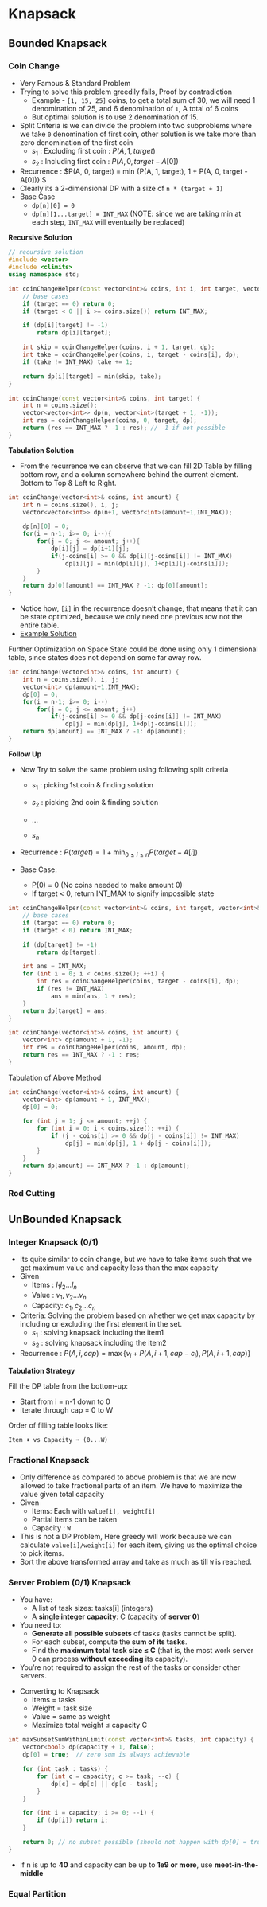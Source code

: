 # Knapsack

## Bounded Knapsack

### Coin Change

* Very Famous & Standard Problem
* Trying to solve this problem greedily fails, Proof by contradiction
  * Example - `[1, 15, 25]` coins, to get a total sum of 30, we will need 1 denomination of 25, and 6 denomination of `1`, A total of 6 coins
  * But optimal solution is to use 2 denomination of 15.
* Split Criteria is we can divide the problem into two subproblems where we take `0` denomination of first coin, other solution is we take more than zero denomination of the first coin
  * $s_1$ : Excluding first coin : $P(A, 1, target)$
  * $s_2$ : Including first coin : $P(A, 0, target-A[0])$ 
* Recurrence : $P(A, 0, target) = min {P(A, 1, target), 1 + P(A, 0, target - A[0])} $
* Clearly its a 2-dimensional DP with a size of `n * (target + 1)`
* Base Case
  * `dp[n][0] = 0`
  * `dp[n][1...target] = INT_MAX` (NOTE: since we are taking min at each step, `INT_MAX` will eventually be replaced)


**Recursive Solution**

````c++
// recursive solution
#include <vector>
#include <climits>
using namespace std;

int coinChangeHelper(const vector<int>& coins, int i, int target, vector<vector<int>>& dp) {
    // base cases
    if (target == 0) return 0;
    if (target < 0 || i >= coins.size()) return INT_MAX;

    if (dp[i][target] != -1)
        return dp[i][target];

    int skip = coinChangeHelper(coins, i + 1, target, dp);
    int take = coinChangeHelper(coins, i, target - coins[i], dp);
    if (take != INT_MAX) take += 1;

    return dp[i][target] = min(skip, take);
}

int coinChange(const vector<int>& coins, int target) {
    int n = coins.size();
    vector<vector<int>> dp(n, vector<int>(target + 1, -1));
    int res = coinChangeHelper(coins, 0, target, dp);
    return (res == INT_MAX ? -1 : res); // -1 if not possible
}
````

**Tabulation Solution**

- From the recurrence we can observe that we can fill 2D Table by filling bottom row, and a column somewhere behind the current element. Bottom to Top & Left to Right.

````c++
int coinChange(vector<int>& coins, int amount) {
    int n = coins.size(), i, j;
    vector<vector<int>> dp(n+1, vector<int>(amount+1,INT_MAX));

    dp[n][0] = 0;
    for(i = n-1; i>= 0; i--){
        for(j = 0; j <= amount; j++){
            dp[i][j] = dp[i+1][j];
            if(j-coins[i] >= 0 && dp[i][j-coins[i]] != INT_MAX)
                dp[i][j] = min(dp[i][j], 1+dp[i][j-coins[i]]);
        }
    }    
  	return dp[0][amount] == INT_MAX ? -1: dp[0][amount];
}
````

* Notice how, `[i]` in the recurrence doesn’t change, that means that it can be state optimized, because we only need one previous row not the entire table.
* [Example Solution](https://algo.minetest.in/Practice_DP/DP_4/)

Further Optimization on Space State could be done using only 1 dimensional table, since states does not depend on some far away row.

````c++
int coinChange(vector<int>& coins, int amount) {
    int n = coins.size(), i, j;
    vector<int> dp(amount+1,INT_MAX);
    dp[0] = 0;
    for(i = n-1; i>= 0; i--)
        for(j = 0; j <= amount; j++)
            if(j-coins[i] >= 0 && dp[j-coins[i]] != INT_MAX)
                dp[j] = min(dp[j], 1+dp[j-coins[i]]);
    return dp[amount] == INT_MAX ? -1: dp[amount];
}
````

**Follow Up**

- Now Try to solve the same problem using following split criteria

  * $s_1$ : picking 1st coin & finding solution

  * $s_2$ : picking 2nd coin & finding solution

  * ...

  * $s_n$

- Recurrence : $P(target) = 1 + \min_{0 \le i \le n}{P(target - A[i])}$
- Base Case:
  - P(0) = 0 (No coins needed to make amount 0)
  - If target < 0, return INT_MAX to signify impossible state

````c++
int coinChangeHelper(const vector<int>& coins, int target, vector<int>& dp) {
    // base cases
    if (target == 0) return 0;
    if (target < 0) return INT_MAX;

    if (dp[target] != -1)
        return dp[target];

    int ans = INT_MAX;
    for (int i = 0; i < coins.size(); ++i) {
        int res = coinChangeHelper(coins, target - coins[i], dp);
        if (res != INT_MAX)
            ans = min(ans, 1 + res);
    }
    return dp[target] = ans;
}

int coinChange(vector<int>& coins, int amount) {
    vector<int> dp(amount + 1, -1);
    int res = coinChangeHelper(coins, amount, dp);
    return res == INT_MAX ? -1 : res;
}
````

Tabulation of Above Method

````c++
int coinChange(vector<int>& coins, int amount) {
    vector<int> dp(amount + 1, INT_MAX);
    dp[0] = 0;

    for (int j = 1; j <= amount; ++j) {
        for (int i = 0; i < coins.size(); ++i) {
            if (j - coins[i] >= 0 && dp[j - coins[i]] != INT_MAX)
                dp[j] = min(dp[j], 1 + dp[j - coins[i]]);
        }
    }
    return dp[amount] == INT_MAX ? -1 : dp[amount];
}
````

### Rod Cutting

## UnBounded Knapsack

### Integer Knapsack (0/1)

* Its quite similar to coin change, but we have to take items such that we get maximum value and capacity less than the max capacity
* Given
  * Items : $I_1 I_2 ...I_n$
  * Value : $v_1, v_2...v_n$
  * Capacity: $c_1, c_2...c_n$
* Criteria: Solving the problem based on whether we get max capacity by including or excluding the first element in the set.
  * $s_1$ : solving knapsack including the item1
  * $s_2$ : solving knapsack including the item2
* Recurrence : $P(A, i, cap) = \max\{v_i + P(A, i+1, cap-c_i), P(A, i+1, cap)\}$

**Tabulation Strategy**

Fill the DP table from the bottom-up:

- Start from i = n-1 down to 0
- Iterate through cap = 0 to W

Order of filling table looks like:

````
Item ⬇️ vs Capacity ➡️ (0...W)
````

### Fractional Knapsack

* Only difference as compared to above problem is that we are now allowed to take fractional parts of an item. We have to maximize the value given total capacity
* Given
  * Items: Each with `value[i], weight[i]`
  * Partial Items can be taken
  * Capacity : `W`
* This is not a DP Problem, Here greedy will work because we can calculate `value[i]/weight[i]` for each item, giving us the optimal choice to pick items.
* Sort the above transformed array and take as much as till `W` is reached.

### Server Problem (0/1) Knapsack

- You have:
  - A list of task sizes: tasks[i] (integers)
  - A **single integer capacity**: C (capacity of **server 0**)
- You need to:
  - **Generate all possible subsets** of tasks (tasks cannot be split).
  - For each subset, compute the **sum of its tasks**.
  - Find the **maximum total task size ≤ C** (that is, the most work server 0 can process **without exceeding** its capacity).
- You’re not required to assign the rest of the tasks or consider other servers.

* Converting to Knapsack
  * Items = tasks
  * Weight = task size
  * Value = same as weight
  * Maximize total weight ≤ capacity C

````c++
int maxSubsetSumWithinLimit(const vector<int>& tasks, int capacity) {
    vector<bool> dp(capacity + 1, false);
    dp[0] = true;  // zero sum is always achievable

    for (int task : tasks) {
        for (int c = capacity; c >= task; --c) {
            dp[c] = dp[c] || dp[c - task];
        }
    }

    for (int i = capacity; i >= 0; --i) {
        if (dp[i]) return i;
    }

    return 0; // no subset possible (should not happen with dp[0] = true)
}
````

- If n is up to **40** and capacity can be up to **1e9 or more**, use **meet-in-the-middle**

### Equal Partition